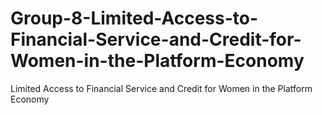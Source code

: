 # Group-8-Limited-Access-to-Financial-Service-and-Credit-for-Women-in-the-Platform-Economy
Limited Access to Financial Service and Credit for Women in the Platform Economy
